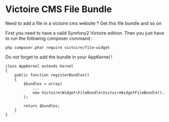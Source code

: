 Victoire CMS File Bundle
============

Need to add a file in a victoire cms website ?
Get this file bundle and so on

First you need to have a valid Symfony2 Victoire edition.
Then you just have to run the following composer command :

    php composer.phar require victoire/file-widget

Do not forget to add the bundle in your AppKernel !

    class AppKernel extends Kernel
    {
        public function registerBundles()
        {
            $bundles = array(
                ...
                new Victoire\Widget\FileBundle\VictoireWidgetFileBundle(),
            );

            return $bundles;
        }
    }
